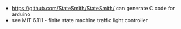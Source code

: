 

- https://github.com/StateSmith/StateSmith/ can generate C code for arduino
- see MIT 6.111 - finite state machine traffic light controller